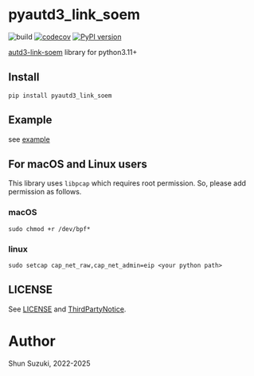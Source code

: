 # pyautd3_link_soem

![build](https://github.com/shinolab/pyautd3_link_soem/workflows/build/badge.svg)
[![codecov](https://codecov.io/gh/shinolab/pyautd3_link_soem/graph/badge.svg?precision=2)](https://codecov.io/gh/shinolab/pyautd3_link_soem)
[![PyPI version](https://img.shields.io/pypi/v/pyautd3_link_soem)](https://pypi.org/project/pyautd3_link_soem/)

[autd3-link-soem](https://github.com/shinolab/autd3-link-soem) library for python3.11+

## Install

```
pip install pyautd3_link_soem
```

## Example

see [example](./example)

## For macOS and Linux users

This library uses `libpcap` which requires root permission.
So, please add permission as follows.

### macOS

```
sudo chmod +r /dev/bpf*
```

### linux

```
sudo setcap cap_net_raw,cap_net_admin=eip <your python path>
```

## LICENSE

See [LICENSE](./LICENSE) and [ThirdPartyNotice](./ThirdPartyNotice.txt).

# Author

Shun Suzuki, 2022-2025
